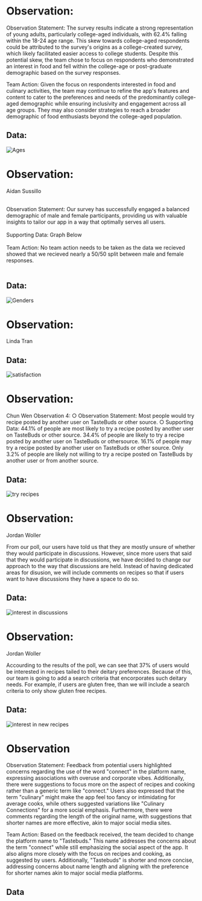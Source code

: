 # Observation: 
Observation Statement: The survey results indicate a strong representation of young adults, particularly college-aged individuals, with 62.4% falling within the 18-24 age range. This skew towards college-aged respondents could be attributed to the survey's origins as a college-created survey, which likely facilitated easier access to college students. Despite this potential skew, the team chose to focus on respondents who demonstrated an interest in food and fell within the college-age or post-graduate demographic based on the survey responses.

Team Action: Given the focus on respondents interested in food and culinary activities, the team may continue to refine the app's features and content to cater to the preferences and needs of the predominantly college-aged demographic while ensuring inclusivity and engagement across all age groups. They may also consider strategies to reach a broader demographic of food enthusiasts beyond the college-aged population.
## Data:
![Ages](https://github.com/lindaqtran/Team11/blob/main/business/graphs/Screenshot%202024-03-04%20125558.png)



# Observation: 
Aidan Sussillo <br> <br>

Observation Statement: Our survey has successfully engaged a balanced demographic of male and female participants, providing us with valuable insights to tailor our app in a way that optimally serves all users.        <br> <br>
Supporting Data: Graph Below   <br> <br>
Team Action: No team action needs to be taken as the data we recieved showed that we recieved nearly a 50/50 split between male and female responses. <br> <br>
## Data:
![Genders](https://github.com/lindaqtran/Team11/blob/main/business/graphs/Screenshot%202024-03-04%20125610.png)



# Observation: 
Linda Tran


## Data:
![satisfaction](https://github.com/lindaqtran/Team11/blob/main/business/graphs/Screenshot%202024-03-04%20125619.png)



# Observation: 
Chun Wen
Observation 4:
○ Observation Statement: Most people would try recipe posted by another user on TasteBuds or other source.
○ Supporting Data:
44.1% of people are most likely to try a recipe posted by another user on TasteBuds or other source.
34.4% of people are likely to try a recipe posted by another user on TasteBuds or othersource.
16.1% of people may try a recipe posted by another user on TasteBuds or other source.
Only 3.2% of people are likely not willing to try a recipe posted on TasteBuds by another user or from another source.


## Data:
![try recipes](https://github.com/lindaqtran/Team11/blob/main/business/graphs/Screenshot%202024-03-04%20125631.png)



# Observation: 
Jordan Woller

From our poll, our users have told us that they are mostly unsure of whether they would participate in discussions. However, since more users that said that they would participate in discussions, we have decided to change our approach to the way that discussions are held. Instead of having dedicated areas for disusion, we will include comments on recipes so that if users want to have discussions they have a space to do so. 
## Data:
![interest in discussions](https://github.com/lindaqtran/Team11/blob/main/business/graphs/Screenshot%202024-03-04%20125636.png)


# Observation: 
Jordan Woller

Accourding to the results of the poll, we can see that 37% of users would be interested in recipes tailed to their deitary preferences. Because of this, our team is going to add a search criteria that encorporates such deitary needs. For example, if users are gluten free, than we will include a search criteria to only show gluten free recipes. 
## Data:
![interest in new recipes](https://github.com/lindaqtran/Team11/blob/main/business/graphs/Screenshot%202024-03-04%20125647.png)

# Observation
Observation Statement: Feedback from potential users highlighted concerns regarding the use of the word "connect" in the platform name, expressing associations with overuse and corporate vibes. Additionally, there were suggestions to focus more on the aspect of recipes and cooking rather than a generic term like "connect." Users also expressed that the term "culinary" might make the app feel too fancy or intimidating for average cooks, while others suggested variations like "Culinary Connections" for a more social emphasis. Furthermore, there were comments regarding the length of the original name, with suggestions that shorter names are more effective, akin to major social media sites.

Team Action: Based on the feedback received, the team decided to change the platform name to "Tastebuds." This name addresses the concerns about the term "connect" while still emphasizing the social aspect of the app. It also aligns more closely with the focus on recipes and cooking, as suggested by users. Additionally, "Tastebuds" is shorter and more concise, addressing concerns about name length and aligning with the preference for shorter names akin to major social media platforms.

## Data


